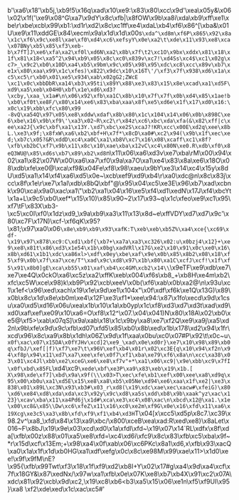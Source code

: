 b'\xa6\x18\'\xb5j,\xb9!5\x16q\xad\x10\xe9:\x83\x80\xcc\x9d\'\xea\x05y&\x06\x02\x1f(\'\xe9\x08^G\xa7\x9dY\x8c\xfb|\x8fOW\x9b\xa8i\xda\xb9\xff\xe1\xbe\r\xbe\xcb\x99\xb1:\xd1r\xd2\x8c\xc1ff\xe4\xdaL\xb4\xf6\x86^[\xba&\x01U\xe9\x11\xddGE\x84\xecm\x9a\x1d\x1d\x00s`\xda^\xd8m\xf6P\x865\x92\x8a\x1c\xf6\x9c\xe8l\xae\xf0\xd4\xc6\xefsyY\x0e\xa2\t\xde\x11\x93\xe8\xca\x07BNy\xb5\x85\xf3\xeb-b\x7fT]J\xe6\xfa\xa2\xf0l\xd6N\xa2\x8b\x7f\t2\xc1O\x9bx\xddx\x81\x18\x1f\x81\x18<\xa5^2\x94\xb9\x05\x8c\xc0\x839v\xc7!\xd4Ss\xc4$\xc1\x02g\xc7>_\x9c2\xb0\x10D\xa4\xb5\x9bm\x9c\x05\x98\x95\xdc\xc8\xcc\x89v\xb7\xe1x\x80\xaa\x99\x1c\xfes)\x822\x9dc\x10\x16T\'/\xf3\x7f\x938\xd6\x1a\xc5\xc5\r\xb0\x01\xe5\x934\xab\x02gG2;ZWcE \xc1\x0c\xbbDbR\xa14\xb3\x95ti\x89Y\x88\xe3\x83\x15\x8e\xcad\xa1\xd5F\xd9\xa5\xeb\x04H0\xbf\x1e\xd6\xd3?\xcby,\xaa_\x1a#\n\x06\x92\xfb\xa1C\x8b\x10\x7f\x7f\x0b\xd4\x85\x1ae!b\xb0\xf0t\xe8F/\x80\x14\xe6\x83\xba\xaa\x8f\xe5\xd6e\x1f\x17\xd0\x16:\x0c\x19\xbb\xfc\x80\x99 -8vQ\xa54Q\x97\x05\xe8\xddw\xdaf\x8b\x80\x1c\x104\x14\x06\x0b\x898C\xe6\xbe\x16\x9b\xf9\'\xa3\x02~R\xc2\r\x84z\xc6\xbc\xda\xfa(&\x82\xff|c\xee\xa2J{\x9c\xbf\xa1\x13Y.\xd7\xbc\xe2S\xcaJ?!KR\xcc\x00E\xd2q\xee\x8bL.\xe3\x9f;\x8fxW\xa6\xb2\xbf+H\x7f*\x8cD\xa0#\xc2\x94(\x9b\x1f\xec\xed;\xb7c\x05?&R\xddD\xc4\xa0C\xa1\xb8V\xc7\x16\x08\xcaff\xc1\x8f?\xfb\xb2bC\xf7\x9b\x11\x8c\x10\xae\xba\x12vC\xc4\x80N\xe0.R\xdb\xf0\x8eQ3WU@\x85\xd6s\xb7\x89\xb2\xd8`n\x11\x06\xa6\xd3v\xe7\xba\rM\x00\x94\x02\xa1\x82\x07W\x00\xa6\xa7\xf0\x9a\xa7O\xa1\xe4\x83\x8a\xe6\x18O\x08\xdb\xfe\xe0@\xca\xf9&\x04Fe\xf8\x98\xaeu\x9bY\xe3\x14\xc4\x15y\x8dU\xd5\xa1\x14\xf4\xa6\xd5\x0e~\xcb\xef9\xd9\xb4\r\xa0\xdc@n\x8c\x83j\xcc\x8f\x1e\r\xe7\x1al\xdb\x8bQ\xbf"@\x95\x04\xc5\xe3E\x96\xb7\xad\xcbnk\x90\xca\x9a0\xac\xa1\\"\xb2\xa1\x04\x16\xe5\xf4\xd1\xedN\x17J\xf4\xbcYt\x1a+L\x9c5\xb0\xef*\x15\x10)\x85\x90~2\x17\x93~q\x1c\xfeo\xe9\xc1\x95\xf7\tF\x83X\xb3-\xc5\xc0I\xf0\x1dz\xd9_\x9a\xb9\xa3\x11\x13\x8d~e\xffVDY\xd7\xd7\x9c\'\x80\xc7F\x17N)\xcf-\xf6qK\x95?\x81;\x97\xa0\x06`\x8e\xb9\xb9\x93\xafK:T\xeb\xeb\xb5Z%\xa4\xce{\xc69\xdf-\x19\x97\x878\xc9:C\xd1\xbf{\xb7+\xa7a\xa3\xc326\x02:u\x0bzj4\x12}+\xe9\xe8\x81t\x86\xd3\x1e54\x1b\x0bg\xadVRl\x17G\xe2\x10\x91\x0c\xe0\x16\x8b\xd61\x1b1\xdc\xa86xl>\xdf\x0ey\xbe\xaf\x9e\x0b\x85\x8b2\x08\x18\xf5\xf9\x0b\x7f\xa7\xce/T"\xad\x9c\xd8\x97\x1b\x80\xa1C\xcfJ\xcf!\x1f\xf5\x91\x8b0]gE\xca\xb55\x01\xaf\xb4\xc4GM\xcb2\x14\\`\x9eTF\xe9\xdb\xe7\xe7\xe4Q\x0ckO\xa6\xc5z\xa2\xffK\xeb\x004\xf6s\xb8_+\xb8H\xe4m\xb2\xfc\xc5W\xce\x98)k\xb9P\x92\xcb\xeeV\x0b(\xf6\xab\x0b\xa2@\n\x93u\xc1\x1ef<\x96\xed\xach\x19\x1e\x9d\xe1\x104x"\x0f\xdf\xf6k\xe1Q\x13G)\x89\x0b\x8c\x1d\x8e\xb0m\xe4\x12F\xe3\xf1*\xee\x94:\x87\x1fo\xecd\x9d\x1csu\xa0\xd5\xd16\x06u\xea\x1b\x10\x1a\xb0yp\x1c\xf8\xd3\xd7\xd3t\xad\xd9\xd0\xaf\xef\xe09\x10\xa6=O\xf8\x12^\x07.\x04\x041)N\x80\x18A\x02\xb0\xe5@\xf5>\xab\x07qS]\x9a\xab\x18\x1c\x9by\xa8\xe7\xf2Q\xe9\xa9j\xa5\xd2n\x9b\xfe\x9d\x9c\xfb\xd07\xfd5\x85\xb0\x8b\xed\x1b\x178\xd2\x94\x1fr\xcd\x96\x8c\xa9\x8b\x1dh\x06Z\x9d\x1f\xaa\x0bu\xc0\x07#P\x92\t\x0c~u`\x0f\xac\x07\x15DA\x0fYJHv\xcd]2\xe9_\xad\x0e\xd0r}\xe7\x10\x98\x89\xb0q\xfbJ/\xef[|f)\xf7\xe7\t\x96V\xef\xb4\x01r\x02\xc3E{q\x10\x94\xf2n\x94\xf8p\x94\x11\xd7\xa7\xee\xfe\x0f7\xf1\xba\xe79\xf6\x8a\n\xcc\xa38\x03\x01\xc4Jl\xbb\xe2\xceG\xe6\xe8\xf7v"+*\xa1\x06\xc9|\x9e\xbb\xc9\x7fI\x0f\xbd\x85FL`\xd4\xc9`\xede\xbf\xe3P\xa9\x83\xeb\x19\x1b.[ X\x98\xde\xf7]\xbd\x9a\x9f(\\\x03>T\xec\xfe\xb1\xef\x00\xee\xa8\xd9q\x95\x00\xb0u\xa1\xd5E\x15\xe8\xa8\xb5\x05Ne\xd94\xe6\xaa\x1f\xe2|\xe3\x838\x01\x89L\xc3N\x93\xb3#\x03_r\xd8(\x19\xdc\xae\xec\xacw#\xfeiG)\x80\xd6\xe84\xd8\xda\xda\xc3\x92y\x9c\xd8\xa5s\xdd\xb8\x9b\xaak^yz\xac\x123}\xcav\xba\x11\xa4Pd6j\x1d#\xca\xe3\xc4\x08\xac\n\xbcd\x12@\xa1.\x1e\x00\xc8&\x85\\Dw\xc6\xfeZ\x11\x16\xc0\xe2m\xf9G\x0e\x16\xfd\x11\xa6\x19Xcg\xe3c5\xa3\x8b\xfd\xf9\xf1\xb4\xd3H`T\x04[x\xcc5\xd5p\x8c7.\xc39\x98.2v^\xa8_\xfd\x84\x13\xa9\xbc/\x800\xceB\xea\xad:R\xed\xe8}\x8aLet\x016~F\x8bJ\x19\x9e\x03\xcd\xd0\x1a\xfdl\xfd~\x19\x07\x14`RL\xdfx\x8f\xda[\xfb\x00z\x88\x01\xa5\xe8\xfd=\xc4\xd6i\xfc9\x8c\x83\xfb\xc5\xba\x9f~*r\x15d\xcf\x13Em;+\x98\xa4\x0f\xab\x06\xc6PKc\x8a1\xd6,x\xfb\x93\xacQ\xa0\x1a\x1f\x1d\xb0HG\xa1\xdf\xefg\x0c\x8c\xe98M\x99\xae\x11>\x1d0\xee!\x9f\x9fM\nE?\x95{\xfb\x99Twt\xf3\x18\x1f\xf9\xd2\xb8I+Y\x02\x17#g\xa4\x9d\xa4\xcf\x7f\x18GY&\x87\xedNx/\x97w\xa1\xfb\x0e\x07K\xe8\xb7\xb4X\x91\xc2\x07A\xdc\x81\x92\xcb\x9d\xc2,\x19\xc8\xb6<b3\xa5\x15\x06\xe1n\xf5\xf9UI\x95}\xa8 \xf2\xde\xed\x1c\xac\xc5#'
